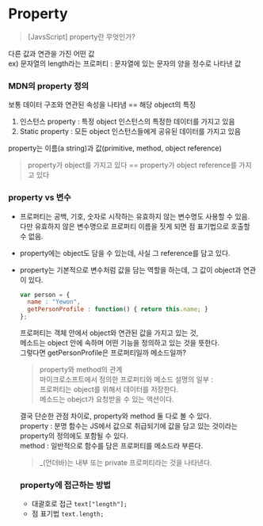 Property
=====

> [JavsScript] property란 무엇인가?

다른 값과 연관을 가진 어떤 값  
ex) 문자열의 length라는 프로퍼티 : 문자열에 있는 문자의 양을 정수로 나타낸 값  
  
### MDN의 property 정의
보통 데이터 구조와 연관된 속성을 나타냄 == 해당 object의 특징  
1. 인스턴스 property : 특정 object 인스턴스의 특정한 데이터를 가지고 있음
2. Static property : 모든 object 인스턴스들에게 공유된 데이터를 가지고 있음
  
property는 이름(a string)과 값(primitive, method, object reference)
> property가 object를 가지고 있다 == property가 object reference를 가지고 있다
  
### property vs 변수
- 프로퍼티는 공백, 기호, 숫자로 시작하는 유효하지 않는 변수명도 사용할 수 있음.  
  다만 유효하지 않은 변수명으로 프로퍼티 이름을 짓게 되면 점 표기법으로 호출할 수 없음.
- property에는 object도 담을 수 있는데, 사실 그 reference를 담고 있다.
- property는 기본적으로 변수처럼 값을 담는 역할을 하는데, 그 값이 object과 연관이 있다.
  ```javascript
  var person = {
    name : "Yewon",
    getPersonProfile : function() { return this.name; }
  };
  ```
  
  프로퍼티는 객체 안에서 object와 연관된 값을 가지고 있는 것,  
  메소드는 object 안에 속하며 어떤 기능을 정의하고 있는 것을 뜻한다.  
  그렇다면 getPersonProfile은 프로퍼티일까 메소드일까?
  
  > property와 method의 관계  
  마이크로소프트에서 정의한 프로퍼티와 메소드 설명의 일부 :  
  프로퍼티는 object를 위해서 데이터를 저장한다.  
  메소드는 obejct가 요청받을 수 있는 액션이다.
  
  결국 단순한 관점 차이로, property와 method 둘 다로 볼 수 있다.  
  property : 분명 함수는 JS에서 값으로 취급되기에 값을 담고 있는 것이라는 property의 정의에도 포함될 수 있다.  
  method : 일반적으로 함수를 담은 프로퍼티를 메소드라 부른다.  
    
  > _(언더바)는 내부 또는 private 프로퍼티라는 것을 나타낸다.
    
  ### property에 접근하는 방법
  - 대괄호로 접근
  `text["length"];`
  - 점 표기법
  `text.length;`
